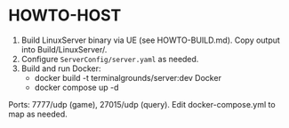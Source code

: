 # HOWTO-HOST

1) Build LinuxServer binary via UE (see HOWTO-BUILD.md). Copy output into Build/LinuxServer/.
2) Configure `ServerConfig/server.yaml` as needed.
3) Build and run Docker:
   - docker build -t terminalgrounds/server:dev Docker
   - docker compose up -d

Ports: 7777/udp (game), 27015/udp (query). Edit docker-compose.yml to map as needed.
